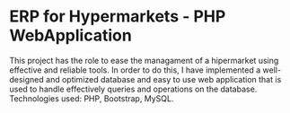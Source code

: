# ERP for Hypermarkets - PHP WebApplication
This project has the role to ease the managament of a hipermarket using effective and reliable tools. In order to do this, I have implemented a well-designed and optimized database and easy to use web application that is used to handle effectively queries and operations on the database.
Technologies used:
PHP, Bootstrap, MySQL.
